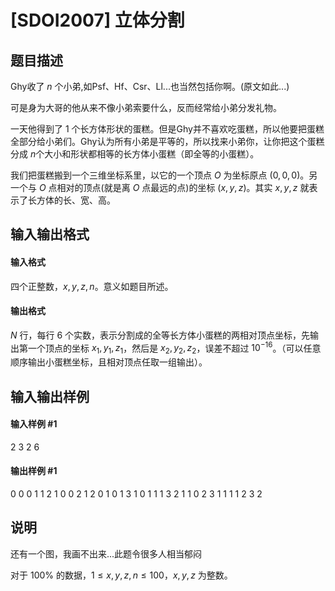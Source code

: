 
# [SDOI2007] 立体分割
## 题目描述
Ghy收了 $n$ 个小弟,如Psf、Hf、Csr、Ll...也当然包括你啊。(原文如此...)

可是身为大哥的他从来不像小弟索要什么，反而经常给小弟分发礼物。

一天他得到了 $1$ 个长方体形状的蛋糕。但是Ghy并不喜欢吃蛋糕，所以他要把蛋糕全部分给小弟们。Ghy认为所有小弟是平等的，所以找来小弟你，让你把这个蛋糕分成 $n$个大小和形状都相等的长方体小蛋糕（即全等的小蛋糕）。

我们把蛋糕搬到一个三维坐标系里，以它的一个顶点 $O$ 为坐标原点 $(0,0,0)$。另一个与 $O$ 点相对的顶点(就是离 $O$ 点最远的点)的坐标 $(x,y,z)$。其实 $x,y,z$ 就表示了长方体的长、宽、高。
## 输入输出格式
#### 输入格式

四个正整数，$x,y,z,n$。意义如题目所述。
#### 输出格式

$N$ 行，每行 $6$ 个实数，表示分割成的全等长方体小蛋糕的两相对顶点坐标，先输出第一个顶点的坐标 $x_1,y_1,z_1$，然后是 $x_2,y_2,z_2$，误差不超过 $10^{-16}$。（可以任意顺序输出小蛋糕坐标，且相对顶点任取一组输出）。
## 输入输出样例
#### 输入样例 #1
2 3 2 6
#### 输出样例 #1
0 0 0 1 1 2
1 0 0 2 1 2
0 1 0 1 3 1
0 1 1 1 3 2
1 1 0 2 3 1
1 1 1 2 3 2
## 说明
还有一个图，我画不出来...此题令很多人相当郁闷

对于 $100\%$ 的数据，$1\leq x,y,z,n\leq 100$，$x,y,z$ 为整数。
 